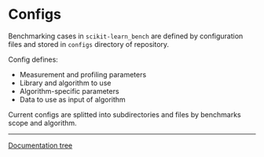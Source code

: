 # Configs

Benchmarking cases in `scikit-learn_bench` are defined by configuration files and stored in `configs` directory of repository.

Config defines:
 - Measurement and profiling parameters
 - Library and algorithm to use
 - Algorithm-specific parameters
 - Data to use as input of algorithm

Current configs are splitted into subdirectories and files by benchmarks scope and algorithm.

---
[Documentation tree](../README.md#-documentation-tree)
